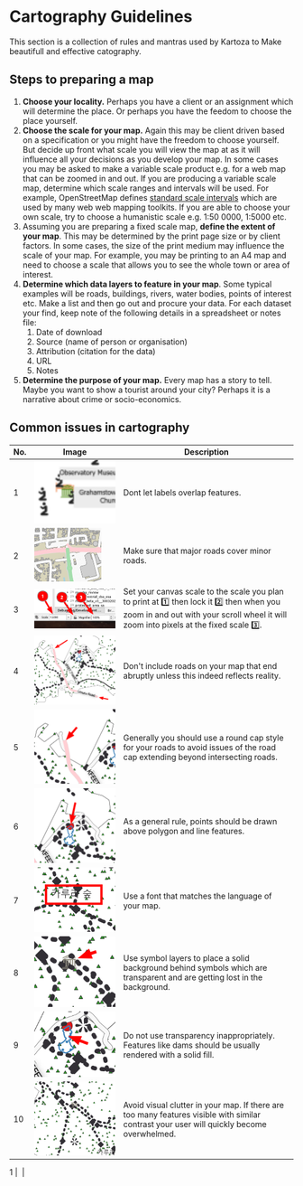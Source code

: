 # Cartography Guidelines

This section is a collection of rules and mantras used by Kartoza to Make beautifull and effective catography.

## Steps to preparing a map

1. **Choose your locality.** Perhaps you have a client or an assignment which will determine the place. Or perhaps you have the feedom to choose the place yourself.
2. **Choose the scale for your map.** Again this may be client driven based on a specification or you might have the freedom to choose yourself. But decide up front what scale you will view the map at as it will influence all your decisions as you develop your map. In some cases you may be asked to make a variable scale product e.g. for a web map that can be zoomed in and out. If you are producing a variable scale map, determine which scale ranges and intervals will be used. For example, OpenStreetMap defines [standard scale intervals](https://wiki.openstreetmap.org/wiki/Zoom_levels) which are used by many web web mapping toolkits. If you are able to choose your own scale, try to choose a humanistic scale e.g. 1:50 0000, 1:5000 etc.
3. Assuming you are preparing a fixed scale map, **define the extent of your map**. This may be determined by the print page size or by client factors. In some cases, the size of the print medium may influence the scale of your map. For example, you may be printing to an A4 map and need to choose a scale that allows you to see the whole town or area of interest.
4. **Determine which data layers to feature in your map**. Some typical examples will be roads, buildings, rivers, water bodies, points of interest etc. Make a list and then go out and procure your data. For each dataset your find, keep note of the following details in a spreadsheet or notes file:
    1. Date of download
    2. Source (name of person or organisation)
    3. Attribution (citation for the data)
    4. URL
    5. Notes
5. **Determine the purpose of your map.** Every map has a story to tell. Maybe you want to show a tourist around your city? Perhaps it is a narrative about crime or socio-economics.

## Common issues in cartography

No. | Image | Description
----|-------|------------------------
1 | ![Overlapping Labels](img/overlapping-labels-and-features.png) | Dont let labels overlap features.
2 | ![Road z](img/major-roads-cover-minor-roads.png) | Make sure that major roads cover minor roads.
3 | ![Scale planning](img/scale-planning.png) | Set your canvas scale to the scale you plan to print at 1️⃣ then lock it 2️⃣ then when you zoom in and out with your scroll wheel it will zoom into pixels at the fixed scale 3️⃣.
4 | ![Road ending](img/abruptly-ending-roads.png) | Don't include roads on your map that end abruptly unless this indeed reflects reality.
5 | ![Road caps](img/road-cap-style.png) | Generally you should use a round cap style for your roads to avoid issues of the road cap extending beyond intersecting roads.
6 | ![Points on top](img/points-on-top.png) | As a general rule, points should be drawn above polygon and line features.
7 | ![Font Language](img/font-matches-language.png) | Use a font that matches the language of your map.
8 | ![Symbol Layer](img/solid-symbol-layer-background.png) | Use symbol layers to place a solid background behind symbols which are transparent and are getting lost in the background.
9 | ![Inappropriate Transparency](img/inappropriate-transparency.png) | Do not use transparency inappropriately. Features like dams should be usually rendered with a solid fill.
10 | ![Avoid Clutter](img/avoid-visual-clutter.png) | Avoid visual clutter in your map. If there are too many features visible with similar contrast  your user will quickly become overwhelmed.

[//]: # (This is a comment it wont be rendered if you leave a blank line after)

[//]: # ( Template row: )

1 | ![]() |

[//]: # ( Template numbers: )

[//]: # ( 0️⃣ 1️⃣ 2️⃣ 3️⃣ 4️⃣ 5️⃣ 6️⃣ 7️⃣ 8️⃣ 9️⃣ 🔟 )
